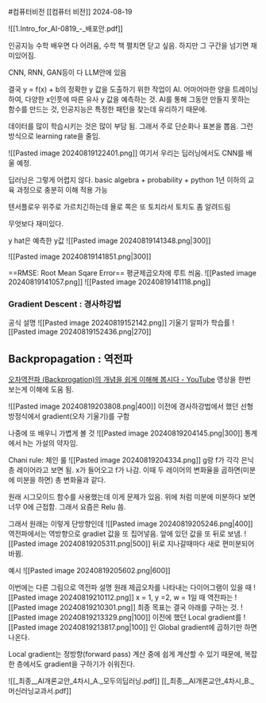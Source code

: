 #컴퓨터비전 
[[컴퓨터 비전]]
2024-08-19

![[1.Intro_for_AI-0819_-_배포안.pdf]]

인공지능 수학 배우면 다 어려움, 수학 책 펼치면 닫고 싶음. 하지만 그 구간을 넘기면 재미있어짐.

CNN, RNN, GAN등이 다 LLM안에 있음

결국 y = f(x) + b의 정확한 y 값을 도출하기 위한 작업이 AI. 어마어마한 양을 트레이닝하여, 다양한 x인풋에 따른 유사 y 값을 예측하는 것. AI를 통해 그동안 만들지 못하는 함수를 만드는 것, 인공지능은 특정한 패턴을 찾는데 유리하기 때문에.

데이터를 많이 학습시키는 것은 많이 부담 됨. 그래서 주로 단순화나 표본을 뽑음. 그런 방식으로 learning rate을 줄임.

![[Pasted image 20240819122401.png]]
여기서 우리는 딥러닝에서도 CNN를 배울 예정.

딥러닝은 그렇게 어렵지 않다.
basic algebra + probability + python
1년 이하의 교육 과정으로 충분히 이해 적용 가능

텐서플로우 위주로 가르치긴하는데
욜로 쪽은 또 토치라서 토치도 좀 알려드림

무엇보다 재미있다.

y hat은 예측한 y값
![[Pasted image 20240819141348.png|300]]

![[Pasted image 20240819141851.png|300]]

==RMSE: Root Mean Sqare Error==
평균제곱오차에 루트 씌움.
![[Pasted image 20240819141057.png]]
![[Pasted image 20240819141118.png]]

### Gradient Descent : 경사하강법
공식 설명
![[Pasted image 20240819152142.png]]
기울기 알파가 학습률
![[Pasted image 20240819152436.png|270]]

## Backpropagation : 역전파
[오차역전파 (Backprogation)의 개념을 쉽게 이해해 봅시다 - YouTube](https://www.youtube.com/watch?v=1Q_etC_GHHk&t=358s)
영상을 한번 보는게 이해에 도움 됨.

![[Pasted image 20240819203808.png|400]]
이전에 경사하강법에서 했던 선형 방정식에서 gradient(오차 기울기)를 구함

나중에 또 배우니 가볍게 볼 것
![[Pasted image 20240819204145.png|300]]
통계에서 h는 가설의 약자임.

Chani rule: 체인 룰
![[Pasted image 20240819204334.png]]
g랑 f가 각각 은닉층 레이어라고 보면 됨.
x가 들어오고 f가 나감.
이때 두 레이어의 변화율을 곱하면(미분에 미분을 하면) 총 변화율과 같다.

원래 시그모이드 함수를 사용했는데 이게 문제가 있음. 위에 처럼 미분에 미분하다 보면 너무 0에 근접함. 그래서 요즘은 Relu 씀.

그래서 원래는 이렇게 단방향인데
![[Pasted image 20240819205246.png|400]]
역전파에서는 역방향으로 gradiet 값을 또 집어넣음. 앞에 있던 값을 또 뒤로 보냄.
![[Pasted image 20240819205311.png|500]]
뒤로 지나갈때마다 새로 편미분되어 바뀜.

예시
![[Pasted image 20240819205602.png|600]]

이번에는 다른 그림으로 역전파 설명
원래 제곱오차를 나타내는 다이어그램이 있을 때
![[Pasted image 20240819210112.png]]
x = 1, y =2, w = 1일 때
역전파는
![[Pasted image 20240819210301.png]]
최종 목표는 결국 아래를 구하는 것.
![[Pasted image 20240819213329.png|100]]
이전에 했던 Local gradient를 
![[Pasted image 20240819213817.png|100]]
인 Global gradient에 곱하기만 하면 나온다.

Local gradient는 정방향(forward pass) 계산 중에 쉽게 계산할 수 있기 때문에, 복잡한 층에서도 gradient을 구하기가 쉬워진다.


![[_최종__AI개론교안_4차시_A._모두의딥러닝.pdf]]
[[_최종__AI개론교안_4차시_B._머신러닝교과서.pdf]]